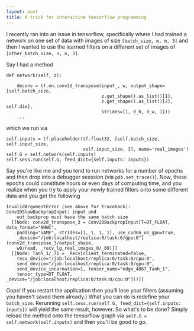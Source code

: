 ```yaml
---
layout: post
title: A trick for interactive tensorflow programming
---
```


I recently ran into an issue in tensorflow, specifically where I had trained a network 
on one set of data with images of size `[batch_size, m, m, 3]` and then I wanted to
use the learned filters on a different set of images of `[other_batch_size, n, n, 3]`.

Say I had a method

```
def network(self, z):

    deconv = tf.nn.conv2d_transpose(input_, w, output_shape=[self.batch_size, 
                                    z.get_shape().as_list()[1],
                                    z.get_shape().as_list()[2], self.dim],
                                    strides=[1, d_h, d_w, 1]))
    ...
```

which we run via

```
self.inputs = tf.placeholder(tf.float32, [self.batch_size, self.input_size, 
                             self.input_size, 3], name='real_images')
self.G = self.network(self.inputs)
self.sess.run(self.G, feed_dict={self.inputs: inputs})
```

Say you're like me and you tend to run networks for a number of epochs and then drop into 
a debugger sesssion (via `pdb.set_trace()`). Now, these epochs could constitute hours or 
even days of computing time, and you realize when you try to apply your newly trained
filters onto some different data and you get the following 

```
InvalidArgumentError (see above for traceback): Conv2DSlowBackpropInput: input and 
    out_backprop must have the same batch size
  [[Node: conv2d_transpose_3 = Conv2DBackpropInput[T=DT_FLOAT, data_format="NHWC", 
    padding="SAME", strides=[1, 1, 1, 1], use_cudnn_on_gpu=true, 
    _device="/job:localhost/replica:0/task:0/gpu:0"](conv2d_transpose_3/output_shape, 
    w0/read, _recv_lg_real_images_0/_69)]]
  [[Node: Tanh_1/_71 = _Recv[client_terminated=false, 
    recv_device="/job:localhost/replica:0/task:0/cpu:0", 
    send_device="/job:localhost/replica:0/task:0/gpu:0", 
    send_device_incarnation=1, tensor_name="edge_4087_Tanh_1", 
    tensor_type=DT_FLOAT, _device="/job:localhost/replica:0/task:0/cpu:0"]()]]
```

Oops! If you restart the application then you'll lose your filters (assuming you haven't 
saved them already.) What you can do is redefine your `batch_size`. Rerunning 
`self.sess.run(self.G, feed_dict={self.inputs: inputs})` will yield the same result, 
however. So what's to be done? Simply reload the method onto the tensorflow graph
via `self.G = self.network(self.inputs)` and then you'll be good to go.
